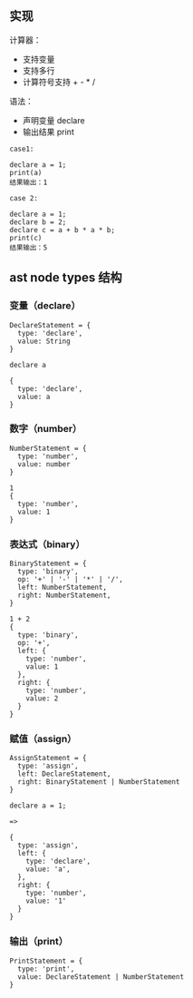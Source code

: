 ## 实现
计算器：
- 支持变量
- 支持多行
- 计算符号支持 + - * /

语法：
- 声明变量 declare
- 输出结果 print
```
case1: 

declare a = 1;
print(a)
结果输出：1

case 2:

declare a = 1;
declare b = 2;
declare c = a + b * a * b;
print(c)
结果输出：5
```

## ast node types 结构

### 变量（declare）
```
DeclareStatement = {
  type: 'declare',
  value: String
}
```
```
declare a 

{
  type: 'declare',
  value: a
}
```

### 数字（number）
```
NumberStatement = {
  type: 'number',  
  value: number
}
```

```
1  
{
  type: 'number',
  value: 1
}
```

### 表达式（binary）
```
BinaryStatement = {
  type: 'binary',
  op: '+' | '-' | '*' | '/',
  left: NumberStatement,
  right: NumberStatement,
}
```
```
1 + 2
{
  type: 'binary',
  op: '+',
  left: {
    type: 'number',
    value: 1
  },
  right: {
    type: 'number',
    value: 2
  }
}
```

### 赋值（assign）
```
AssignStatement = {
  type: 'assign',
  left: DeclareStatement,
  right: BinaryStatement | NumberStatement
}
```
```
declare a = 1;

=> 

{
  type: 'assign',
  left: {
    type: 'declare',
    value: 'a',
  },
  right: {
    type: 'number',
    value: '1'
  }
}
```

### 输出（print）
```
PrintStatement = {
  type: 'print',
  value: DeclareStatement | NumberStatement
}
```